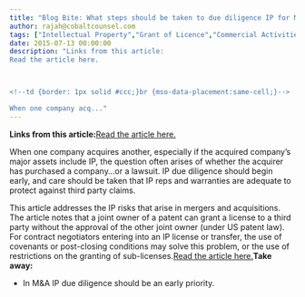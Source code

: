 ```yaml
---
title: "Blog Bite: What steps should be taken to due diligence IP for M&A?"
author: rajah@cobaltcounsel.com
tags: ["Intellectual Property","Grant of Licence","Commercial Activities","Rajah","IP Transfer"]
date: 2015-07-13 00:00:00
description: "Links from this article:
Read the article here.



<!--td {border: 1px solid #ccc;}br {mso-data-placement:same-cell;}-->

When one company acq..."
---
```


**Links from this article:**[Read the article here.](http://www.lexology.com/library/detail.aspx?g=a8c05df2-cb7a-42d2-bb50-61c7c9cba373)

<!--td {border: 1px solid #ccc;}br {mso-data-placement:same-cell;}-->

When one company acquires another, especially if the acquired company’s major assets include IP, the question often arises of whether the acquirer has purchased a company…or a lawsuit. IP due diligence should begin early, and care should be taken that IP reps and warranties are adequate to protect against third party claims.

This article addresses the IP risks that arise in mergers and acquisitions. The article notes that a joint owner of a patent can grant a license to a third party without the approval of the other joint owner (under US patent law). 
For contract negotiators entering into an IP license or transfer, the use of covenants or post-closing conditions may solve this problem, or the use of restrictions on the granting of sub-licenses.[Read the article here.](http://www.lexology.com/library/detail.aspx?g=a8c05df2-cb7a-42d2-bb50-61c7c9cba373)**Take away:**
- In M&A IP due diligence should be an early priority.
